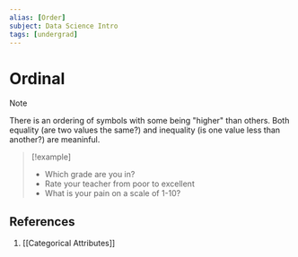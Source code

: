```yaml
---
alias: [Order]
subject: Data Science Intro
tags: [undergrad]
---
```

# Ordinal

> [!note]
> There is an ordering of symbols with some being "higher" than others. Both equality (are two values the same?) and inequality (is one value less than another?) are meaninful.

> [!example]
> - Which grade are you in?
> - Rate your teacher from poor to excellent
> - What is your pain on a scale of 1-10?

## References
1. [[Categorical Attributes]]